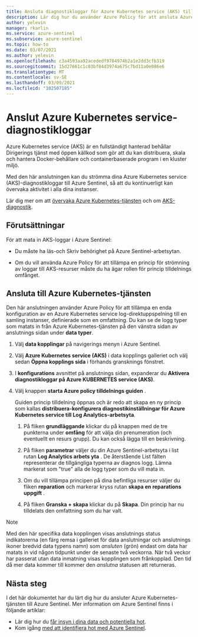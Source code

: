```yaml
---
title: Ansluta diagnostikloggar för Azure Kubernetes service (AKS) till Azure Sentinel
description: Lär dig hur du använder Azure Policy för att ansluta Azure Kubernetes service-diagnostikloggar till Azure Sentinel.
author: yelevin
manager: rkarlin
ms.service: azure-sentinel
ms.subservice: azure-sentinel
ms.topic: how-to
ms.date: 03/07/2021
ms.author: yelevin
ms.openlocfilehash: c3a4593aa92acededf9784974b2a1e2dd3cfb319
ms.sourcegitcommit: 15d27661c1c03bf84d3974a675c7bd11a0e086e6
ms.translationtype: MT
ms.contentlocale: sv-SE
ms.lasthandoff: 03/09/2021
ms.locfileid: "102507185"
---
```

# <a name="connect-azure-kubernetes-service-diagnostics-logs"></a>Anslut Azure Kubernetes service-diagnostikloggar

Azure Kubernetes service (AKS) är en fullständigt hanterad behållar Dirigerings tjänst med öppen källkod som gör att du kan distribuera, skala och hantera Docker-behållare och containerbaserade program i en kluster miljö.

Med den här anslutningen kan du strömma dina Azure Kubernetes service (AKS)-diagnostikloggar till Azure Sentinel, så att du kontinuerligt kan övervaka aktivitet i alla dina instanser. 

Lär dig mer om att [övervaka Azure Kubernetes-tjänsten](../azure-monitor/containers/container-insights-overview.md) och om [AKS-diagnostik](../aks/view-control-plane-logs.md).

## <a name="prerequisites"></a>Förutsättningar

För att mata in AKS-loggar i Azure Sentinel:

- Du måste ha läs-och Skriv behörighet på Azure Sentinel-arbetsytan.

- Om du vill använda Azure Policy för att tillämpa en princip för strömning av loggar till AKS-resurser måste du ha ägar rollen för princip tilldelnings omfånget.

## <a name="connect-to-azure-kubernetes-service"></a>Ansluta till Azure Kubernetes-tjänsten

Den här anslutningen använder Azure Policy för att tillämpa en enda konfiguration av en Azure Kubernetes service log-direktuppspelning till en samling instanser, definierade som en omfattning. Du kan se de logg typer som matats in från Azure Kubernetes-tjänsten på den vänstra sidan av anslutnings sidan under **data typer**.

1. Välj **data kopplingar** på navigerings menyn i Azure Sentinel.

1. Välj **Azure Kubernetes service (AKS)** i data kopplings galleriet och välj sedan **Öppna kopplings sida** i förhands gransknings fönstret.

1. I **konfigurations** avsnittet på anslutnings sidan, expanderar du **Aktivera diagnostikloggar på Azure KUBERNETES service (AKS)**.

1. Välj knappen **starta Azure policy tilldelnings guiden** .

    Guiden princip tilldelning öppnas och är redo att skapa en ny princip som kallas **distribuera-konfigurera diagnostikinställningar för Azure Kubernetes service till Log Analytics-arbetsyta**.

    1. På fliken **grundläggande** klickar du på knappen med de tre punkterna under **omfång** för att välja din prenumeration (och eventuellt en resurs grupp). Du kan också lägga till en beskrivning.

    1. På fliken **parametrar** väljer du din Azure Sentinel-arbetsyta i list rutan **Log Analytics arbets yta** . De återstående List fälten representerar de tillgängliga typerna av diagnos logg. Lämna markerat som "true" alla de logg typer som du vill mata in.

    1. Om du vill tillämpa principen på dina befintliga resurser väljer du fliken **reparation** och markerar kryss rutan **skapa en reparations uppgift** .

    1. På fliken **Granska + skapa** klickar du på **Skapa**. Din princip har nu tilldelats den omfattning som du har valt.

> [!NOTE]
>
> Med den här specifika data kopplingen visas anslutnings status indikatorerna (en färg remsa i galleriet för data anslutningar och anslutnings ikoner bredvid data typens namn) som *ansluten* (grön) endast om data har matats in vid någon tidpunkt under de senaste två veckorna. När två veckor har passerat utan data inmatning visas kopplingen som frånkopplad. Den tid då mer data kommer till kommer den *anslutna* statusen att returneras.

## <a name="next-steps"></a>Nästa steg

I det här dokumentet har du lärt dig hur du ansluter Azure Kubernetes-tjänsten till Azure Sentinel. Mer information om Azure Sentinel finns i följande artiklar:

- Lär dig hur du [får insyn i dina data och potentiella hot](quickstart-get-visibility.md).
- Kom igång [med att identifiera hot med Azure Sentinel](tutorial-detect-threats-built-in.md).
